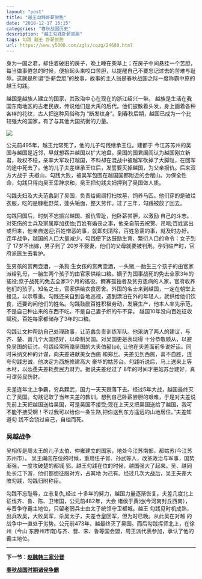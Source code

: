 ```yaml
---
layout: "post"
title: "越王勾践卧薪尝胆"
date: "2018-12-17 16:15"
categories: "春秋战国历史"
description: "越王勾践卧薪尝胆"
tags: 勾践 越王 卧薪尝胆
url: https://www.y5000.com/zgls/cqzg/24680.html
---
```






身为一国之君，却住着破旧的房子，晚上睡在柴草上；在房子中间悬挂一个苦胆，每当做事倦怠的时候，便抬起头来咬口苦胆，以提醒自己不要忘记过去的苦难与耻辱。这就是所谓“卧薪尝胆”的故事，故事的主人翁是春秋战国之际一度称霸中原的越王勾践。

越国是越族人建立的国家，其政治中心在现在的浙江绍兴一带。
越族是生活在我国东南地区的古老民族，传说他们是大禹的后代。他们披散着头发，身上画着各种各样的花纹，古人把这种风俗称为
“断发纹身”。到春秋后期，越国已成为一个比较强大的国家，有了与其他大国抗衡的力量。

![](https://img.y5000.com/uploads/allimg/170804/8-1FP4161033K3.jpg)

公元前495年，越王允常死了，他的儿子勾践继承王位。建都于
今江苏苏州的吴国与越国是近邻，早就想吞并越国以扩大地盘。吴国的国君阖闾认为越国刚立新君，政权不稳，亲率大军攻打越国，不料却在混战中被越军砍掉了大脚趾，在回军的途中死去了。他的儿子夫差继承王位后，发誓要灭掉越国，为父亲报仇。后来双方大战于
夫椒山，勾践大败，被吴军包围在越国国都附近的会稽山。为保全性命，勾践只得向吴王卑辞求和，吴王把勾践夫妇押到了吴国做人质。

勾践夫妇及大夫范蠡到了吴国，负责给阖闾打扫坟墓，饲养马匹。他们穿的是破烂衣服，吃的是糠秕野菜，蓬头垢面，整天劳作。过了三年，勾践被放了回去。

勾践回国后，时刻不忘振兴越国、报仇雪耻，他卧薪尝胆，以激励
自己的斗志。对死伤的士兵及家属厚加抚恤;百姓有婚丧之事，他亲自前去祝贺、吊唁;百姓远出或归来，他亲自送迎;百姓憎恶的事，就即刻清除，百姓急需的事，就及时办好。连年战争，越国的人口大量减少，勾践便下达鼓励生育、繁衍人口的命令：女子到了
17岁不出嫁，男子到了 20岁不娶妻，他们的父母就要被判刑。孕妇临产时，官府派医生去看护。

生男孩的赏两壶酒，一条狗;生女孩的赏两壶酒，一头猪;一胎生三个孩子的由官家派给乳母，一胎生两个孩子的由官家供给口粮。嫡子为国事战死的免去全家3年的徭役;庶子战死的免去全家3个月的徭役。鳏寡孤独者及贫穷患病的人家，官府收养他们的孩子。知名之士，官家供给衣食房舍。外国的名士来到越国，一定在朝堂上接见，以示尊重。勾践还亲自到各地巡视，遇到漂泊在外的年轻人，就供给他们饮食，还要询问他们的姓名。勾践鼓励百姓积极劳动，发展生产，他本人率先示范，不是自己种出来的东西不吃，不是自己妻子织的布不穿。
越国10年没向百姓征收赋税，百姓每家都储存了3年的口粮。

勾践让文种帮助自己处理政事，让范蠡负责训练军队。他采纳了两人的建议，与齐、楚、晋几个大国结好，以牵制吴国。对吴国更是表现得
十分恭敬顺从，以避免吴国的征讨。勾践经常贿赂吴国的大夫伯嚭(pi), 让他在夫差面前多说好话。同时采纳文种的计谋，向夫差进献美女西施
和郑旦。夫差见到西施，喜不自胜，连夸勾践忠诚，他决定为西施修建高大 豪华的姑苏台。勾践听说后，马上送来上等木材，以怂恿夫差耗费民力财力。据说夫差经过了
8年的时间才把姑苏台建好，真可谓劳民伤财。

夫差连年北上争霸，穷兵黩武，国力一天天衰落下去。经过5年大战，越国最终灭亡了吴国。勾践记取了当年夫差的教训，想到自己卧薪尝胆的艰难，于是对夫差说先前上天把越国送给吴国，可是吴国不接受;现在上天又把吴国送给了越国，我可不能不接受啊！不过我可以给你一条生路,把你送到东方遥远的山地居住。”夫差知道勾
践不会饶过自己，自缢而死。

###  吴越战争

吴相传是周太王的儿子太伯、仲雍建立的国家，地处今江苏南部，都姑苏(今江苏苏州市）。
吴王阖闾在位的时候，重用伍子胥、孙武等人，改革政治与军事，国势渐强，一度攻破楚的都城
郢。越王勾践在位的时候，越国强大了起来。吴、越同处长江下游，他们都想征服对方，占其地 为己有。经过几次大战后，吴王夫差大敗勾践，勾践归附称臣。

勾践不忘耻辱，立志复仇,经过 十多年的努力，越国力量逐渐恢复。夫差几度北上征伐齐、鲁、陈、卫诸国，公元前482年，大会
诸侯于黄池(今河南封丘西南），与晋争夺霸主地位，只留老弱兵士由太子统领守卫都城。越王
勾践见时机成熟，出兵攻吴，大败吴军，杀吴太子，夫差仓皇回军，但为时已晚。从此吴在对越
的战争中一直处于劣势。公元前473年，越最终灭了吴国。而后勾践挥师北上，在徐州（今山
东滕州市南)与齐、晋、宋、鲁等国会盟，周王派代表参加，承认了他的霸主地位。

* * *

**下一节：[赵魏韩三家分晋](https://www.y5000.com/zgls/cqzg/24683.html)**

[**春秋战国时期诸侯争霸**](https://www.y5000.com/zgls/mq/24922.html)

